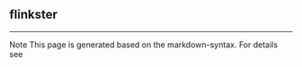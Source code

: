 ## flinkster

<hr/>
Note This page is generated based on the markdown-syntax. For details see <http://daringfireball.net/projects/markdown/syntax/>
